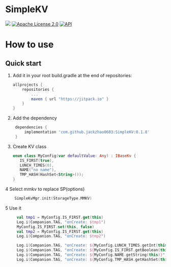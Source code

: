 # SimpleKV

[![](https://jitpack.io/v/jackzhao0603/SimpleKV.svg)](https://jitpack.io/#jackzhao0603/SimpleKV)
[![Apache License 2.0][1]][2]
[![API][3]][4]

# How to use

## Quick start

1. Add it in your root build.gradle at the end of repositories:
    ```gradle
    allprojects {
        repositories {
            ...
            maven { url "https://jitpack.io" }
        }
    }
    ```
2. Add the dependency
    ```gradle
     dependencies {
	     implementation 'com.github.jackzhao0603:SimpleKV:0.1.8'
	 }
    ```
3. Create KV class
    ```kotlin
    enum class MyConfig(var defaultValue: Any) : IBaseKv {
       IS_FIRST(true),
       LUNCH_TIMES(0), 
       NAME("no name"), 
       TMP_HASH(HashSet<String>());
    }
    ```
4 Select mmkv to replace SP(options)
   ```kotlin
       SimpleKvMgr.init(StorageType.MMKV)
   ```

5 Use it
   ```kotlin
        val tmp1 = MyConfig.IS_FIRST.get(this)
        Log.i(Companion.TAG, "onCreate: $tmp1")
        MyConfig.IS_FIRST.set(this, false)
        val tmp2 = MyConfig.IS_FIRST.get(this)
        Log.i(Companion.TAG, "onCreate: $tmp2")

        Log.i(Companion.TAG, "onCreate: ${MyConfig.LUNCH_TIMES.getInt(this)}")
        Log.i(Companion.TAG, "onCreate: ${MyConfig.IS_FIRST.getBoolean(this)}")
        Log.i(Companion.TAG, "onCreate: ${MyConfig.NAME.getString(this)}")
        Log.i(Companion.TAG, "onCreate: ${MyConfig.TMP_HASH.getHashSet(this)}")
   ```

[1]:https://img.shields.io/:License-Apache%202.0-blue.svg

[2]:https://www.apache.org/licenses/LICENSE-2.0.html

[3]:https://img.shields.io/badge/API-14%2B-red.svg?style=flat

[4]:https://android-arsenal.com/api?level=16
